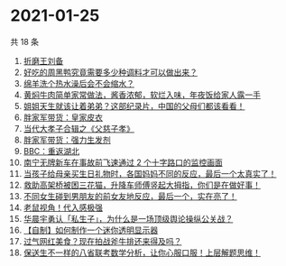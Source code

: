 # 2021-01-25

共 18 条

<!-- BEGIN ZHIHUVIDEO -->
<!-- 最后更新时间 Mon Jan 25 2021 03:43:47 GMT+0800 (CST) -->
1. [折磨王刘备](https://www.zhihu.com/zvideo/1336619718334283776)
1. [好吃的周黑鸭究竟需要多少种调料才可以做出来？](https://www.zhihu.com/zvideo/1336739996271656960)
1. [绵羊洗个热水澡后会不会缩水？](https://www.zhihu.com/zvideo/1336736059782868992)
1. [黄焖牛肉简单家常做法，酱香浓郁，软烂入味，年夜饭给家人露一手](https://www.zhihu.com/zvideo/1336628630609915904)
1. [姐姐天生就该让着弟弟？这部纪录片，中国的父母们都该看看！](https://www.zhihu.com/zvideo/1336257745747103745)
1. [胖家军带货：皇家皮衣](https://www.zhihu.com/zvideo/1336640566860226560)
1. [当代大孝子合辑之《父慈子孝》](https://www.zhihu.com/zvideo/1336727884699455489)
1. [胖家军带货：强力生发剂](https://www.zhihu.com/zvideo/1336640952786853888)
1. [BBC：重返湖北](https://www.zhihu.com/zvideo/1336806991692292096)
1. [南宁无牌新车在事故前飞速通过 2 个十字路口的监控画面](https://www.zhihu.com/zvideo/1336769060617179136)
1. [当孩子给母亲买生日礼物时，各国妈妈不同的反应，最后一个太真实了！](https://www.zhihu.com/zvideo/1335640070054203392)
1. [救助高架桥被困三花猫，升降车师傅竖起大拇指，你们是在做好事！](https://www.zhihu.com/zvideo/1336706597222506496)
1. [不同女生碰到男朋友的前女友地反应，最后一个，实在亮了！](https://www.zhihu.com/zvideo/1336718919978205184)
1. [老鼠视角！代入感极强](https://www.zhihu.com/zvideo/1336333106484482048)
1. [华晨宇勇认「私生子」，为什么是一场顶级舆论操纵公关战？](https://www.zhihu.com/zvideo/1336661936369840128)
1. [【自制】如何制作一个迷你透明显示器](https://www.zhihu.com/zvideo/1336472161574772736)
1. [过气网红美食？现在拍战斧牛排还来得及吗？](https://www.zhihu.com/zvideo/1336472793404862464)
1. [保送生不一样的八省联考数学分析，让你心服口服！上层解题思维！](https://www.zhihu.com/zvideo/1336765923706499072)
<!-- END ZHIHUVIDEO -->
